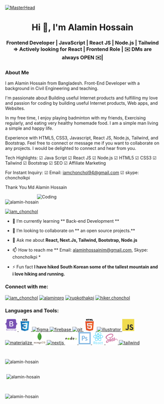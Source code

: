 [![MasterHead](https://media-exp1.licdn.com/dms/image/C5616AQGVWJ7LDyJdNw/profile-displaybackgroundimage-shrink_350_1400/0/1662717761183?e=1669248000&v=beta&t=YbyKU15_fMJMKp8qGgOwB94BwTGiReTZSxIAK-BVkQM)](https://www.linkedin.com/in/alaminpro/)

<h1 align="center">Hi 👋, I'm Alamin Hossain</h1>
<h3 align="center">Frontend Developer | JavaScript | React JS | Node.js | Tailwind => Actively looking for React | Frontend Role | ✉️ DMs are always OPEN ✉️|</h3>
<h3>About Me</h3>
<p>
I am Alamin Hossain from Bangladesh. Front-End Developer with a background in Civil Engineering and teaching.

I'm passionate about Building useful Internet products and fulfilling my love and passion for coding by building useful Internet products, Web apps, and Websites.

In my free time, I enjoy playing badminton with my friends, Exercising regularly, and eating very healthy homemade food. I am a simple man living a simple and happy life.

Experience with HTML5, CSS3, Javascript, React JS, Node.js, Tailwind, and Bootstrap. Feel free to connect or message me if you want to collaborate on any projects. I would be delighted to connect and hear from you.

Tech Highlights:
☑ Java Script
☑ React JS
☑ Node.js
☑ HTML5
☑ CSS3
☑ Tailwind
☑ Bootstrap
☑ SEO
☑ Affiliate Marketing

For Instant Inquiry:
☑ Email: iamchonchol94@gmail.com
☑ skype: choncholkpi

Thank You
Md Alamin Hossain
</p>

<img align="right" alt="Coding" width="400" src="https://miro.medium.com/max/1360/1*IRGHmiGsa16stedQvIaZfw.gif"/>

<p align="left"> <img src="https://komarev.com/ghpvc/?username=alamin-hosain&label=Profile%20views&color=0e75b6&style=flat" alt="alamin-hosain" /> </p>

<p align="left"> <a href="https://twitter.com/iam_chonchol" target="blank"><img src="https://img.shields.io/twitter/follow/iam_chonchol?logo=twitter&style=for-the-badge" alt="iam_chonchol" /></a> </p>

- 🌱 I’m currently learning ** Back-end Development **

- 👯 I’m looking to collaborate on ** an open source projects.**

- 💬 Ask me about **React, Next.Js, Tailwind, Bootstrap, Node.js**

- 📫 How to reach me ** Email: alaminhossainim@gmail.com, Skype: choncholkpi *

- ⚡ Fun fact **I have hiked South Korean some of the tallest mountain and i love hiking and running.**

<h3 align="left">Connect with me:</h3>
<p align="left">
<a href="https://twitter.com/iam_chonchol" target="blank"><img align="center" src="https://raw.githubusercontent.com/rahuldkjain/github-profile-readme-generator/master/src/images/icons/Social/twitter.svg" alt="iam_chonchol" height="30" width="40" /></a>
<a href="https://linkedin.com/in/alaminpro" target="blank"><img align="center" src="https://raw.githubusercontent.com/rahuldkjain/github-profile-readme-generator/master/src/images/icons/Social/linked-in-alt.svg" alt="alaminpro" height="30" width="40" /></a>
<a href="https://fb.com/rupkothakpi" target="blank"><img align="center" src="https://raw.githubusercontent.com/rahuldkjain/github-profile-readme-generator/master/src/images/icons/Social/facebook.svg" alt="rupkothakpi" height="30" width="40" /></a>
<a href="https://instagram.com/hiker.chonchol" target="blank"><img align="center" src="https://raw.githubusercontent.com/rahuldkjain/github-profile-readme-generator/master/src/images/icons/Social/instagram.svg" alt="hiker.chonchol" height="30" width="40" /></a>
</p>

<h3 align="left">Languages and Tools:</h3>
<p align="left"> <a href="https://getbootstrap.com" target="_blank" rel="noreferrer"> <img src="https://raw.githubusercontent.com/devicons/devicon/master/icons/bootstrap/bootstrap-plain-wordmark.svg" alt="bootstrap" width="40" height="40"/> </a> <a href="https://www.w3schools.com/css/" target="_blank" rel="noreferrer"> <img src="https://raw.githubusercontent.com/devicons/devicon/master/icons/css3/css3-original-wordmark.svg" alt="css3" width="40" height="40"/> </a> <a href="https://www.figma.com/" target="_blank" rel="noreferrer"> <img src="https://www.vectorlogo.zone/logos/figma/figma-icon.svg" alt="figma" width="40" height="40"/> </a> <a href="https://firebase.google.com/" target="_blank" rel="noreferrer"> <img src="https://www.vectorlogo.zone/logos/firebase/firebase-icon.svg" alt="firebase" width="40" height="40"/> </a> <a href="https://git-scm.com/" target="_blank" rel="noreferrer"> <img src="https://www.vectorlogo.zone/logos/git-scm/git-scm-icon.svg" alt="git" width="40" height="40"/> </a> <a href="https://www.w3.org/html/" target="_blank" rel="noreferrer"> <img src="https://raw.githubusercontent.com/devicons/devicon/master/icons/html5/html5-original-wordmark.svg" alt="html5" width="40" height="40"/> </a> <a href="https://www.adobe.com/in/products/illustrator.html" target="_blank" rel="noreferrer"> <img src="https://www.vectorlogo.zone/logos/adobe_illustrator/adobe_illustrator-icon.svg" alt="illustrator" width="40" height="40"/> </a> <a href="https://developer.mozilla.org/en-US/docs/Web/JavaScript" target="_blank" rel="noreferrer"> <img src="https://raw.githubusercontent.com/devicons/devicon/master/icons/javascript/javascript-original.svg" alt="javascript" width="40" height="40"/> </a> <a href="https://materializecss.com/" target="_blank" rel="noreferrer"> <img src="https://raw.githubusercontent.com/prplx/svg-logos/5585531d45d294869c4eaab4d7cf2e9c167710a9/svg/materialize.svg" alt="materialize" width="40" height="40"/> </a> <a href="https://www.mongodb.com/" target="_blank" rel="noreferrer"> <img src="https://raw.githubusercontent.com/devicons/devicon/master/icons/mongodb/mongodb-original-wordmark.svg" alt="mongodb" width="40" height="40"/> </a> <a href="https://nextjs.org/" target="_blank" rel="noreferrer"> <img src="https://cdn.worldvectorlogo.com/logos/nextjs-2.svg" alt="nextjs" width="40" height="40"/> </a> <a href="https://nodejs.org" target="_blank" rel="noreferrer"> <img src="https://raw.githubusercontent.com/devicons/devicon/master/icons/nodejs/nodejs-original-wordmark.svg" alt="nodejs" width="40" height="40"/> </a> <a href="https://www.photoshop.com/en" target="_blank" rel="noreferrer"> <img src="https://raw.githubusercontent.com/devicons/devicon/master/icons/photoshop/photoshop-line.svg" alt="photoshop" width="40" height="40"/> </a> <a href="https://reactjs.org/" target="_blank" rel="noreferrer"> <img src="https://raw.githubusercontent.com/devicons/devicon/master/icons/react/react-original-wordmark.svg" alt="react" width="40" height="40"/> </a> <a href="https://sass-lang.com" target="_blank" rel="noreferrer"> <img src="https://raw.githubusercontent.com/devicons/devicon/master/icons/sass/sass-original.svg" alt="sass" width="40" height="40"/> </a> <a href="https://tailwindcss.com/" target="_blank" rel="noreferrer"> <img src="https://www.vectorlogo.zone/logos/tailwindcss/tailwindcss-icon.svg" alt="tailwind" width="40" height="40"/> </a> </p>
<br>
<p><img align="left" src="https://github-readme-stats.vercel.app/api/top-langs?username=alamin-hosain&show_icons=true&locale=en&layout=compact" alt="alamin-hosain" /></p>
<br>
<br>
<p>&nbsp;<img align="center" src="https://github-readme-stats.vercel.app/api?username=alamin-hosain&show_icons=true&locale=en" alt="alamin-hosain" /></p>
<br>
<p><img align="center" src="https://github-readme-streak-stats.herokuapp.com/?user=alamin-hosain&" alt="alamin-hosain" /></p>

